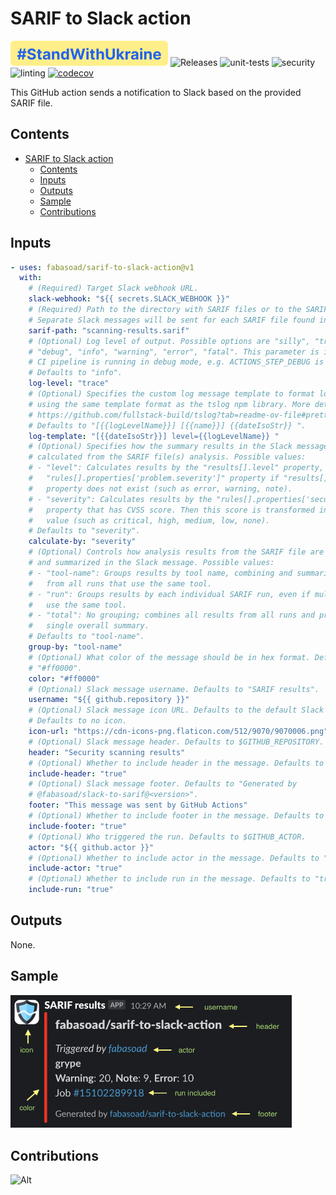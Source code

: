 # SARIF to Slack action

[![Stand With Ukraine](https://raw.githubusercontent.com/vshymanskyy/StandWithUkraine/main/badges/StandWithUkraine.svg)](https://stand-with-ukraine.pp.ua)
![Releases](https://img.shields.io/github/v/release/fabasoad/sarif-to-slack-action?include_prereleases)
![unit-tests](https://github.com/fabasoad/sarif-to-slack-action/actions/workflows/unit-tests.yml/badge.svg)
![security](https://github.com/fabasoad/sarif-to-slack-action/actions/workflows/security.yml/badge.svg)
![linting](https://github.com/fabasoad/sarif-to-slack-action/actions/workflows/linting.yml/badge.svg)
[![codecov](https://codecov.io/gh/fabasoad/sarif-to-slack-action/branch/main/graph/badge.svg?token=908QOYME6H)](https://codecov.io/gh/fabasoad/sarif-to-slack-action)

This GitHub action sends a notification to Slack based on the provided SARIF file.

## Contents

<!-- TOC -->
* [SARIF to Slack action](#sarif-to-slack-action)
  * [Contents](#contents)
  * [Inputs](#inputs)
  * [Outputs](#outputs)
  * [Sample](#sample)
  * [Contributions](#contributions)
<!-- TOC -->

## Inputs

```yaml
- uses: fabasoad/sarif-to-slack-action@v1
  with:
    # (Required) Target Slack webhook URL.
    slack-webhook: "${{ secrets.SLACK_WEBHOOK }}"
    # (Required) Path to the directory with SARIF files or to the SARIF file itself.
    # Separate Slack messages will be sent for each SARIF file found in the directory.
    sarif-path: "scanning-results.sarif"
    # (Optional) Log level of output. Possible options are "silly", "trace",
    # "debug", "info", "warning", "error", "fatal". This parameter is ignored if
    # CI pipeline is running in debug mode, e.g. ACTIONS_STEP_DEBUG is set to "true".
    # Defaults to "info".
    log-level: "trace"
    # (Optional) Specifies the custom log message template to format log outputs,
    # using the same template format as the tslog npm library. More details here:
    # https://github.com/fullstack-build/tslog?tab=readme-ov-file#pretty-templates-and-styles-color-settings
    # Defaults to "[{{logLevelName}}] [{{name}}] {{dateIsoStr}} ".
    log-template: "[{{dateIsoStr}}] level={{logLevelName}} "
    # (Optional) Specifies how the summary results in the Slack message are
    # calculated from the SARIF file(s) analysis. Possible values:
    # - "level": Calculates results by the "results[].level" property, or by the
    #   "rules[].properties['problem.severity']" property if "results[].level"
    #   property does not exist (such as error, warning, note).
    # - "severity": Calculates results by the "rules[].properties['security-severity']"
    #   property that has CVSS score. Then this score is transformed into severity
    #   value (such as critical, high, medium, low, none).
    # Defaults to "severity".
    calculate-by: "severity"
    # (Optional) Controls how analysis results from the SARIF file are grouped
    # and summarized in the Slack message. Possible values:
    # - "tool-name": Groups results by tool name, combining and summarizing results
    #   from all runs that use the same tool.
    # - "run": Groups results by each individual SARIF run, even if multiple runs
    #   use the same tool.
    # - "total": No grouping; combines all results from all runs and provides a
    #   single overall summary.
    # Defaults to "tool-name".
    group-by: "tool-name"
    # (Optional) What color of the message should be in hex format. Defaults to
    # "#ff0000".
    color: "#ff0000"
    # (Optional) Slack message username. Defaults to "SARIF results".
    username: "${{ github.repository }}"
    # (Optional) Slack message icon URL. Defaults to the default Slack icon.
    # Defaults to no icon.
    icon-url: "https://cdn-icons-png.flaticon.com/512/9070/9070006.png"
    # (Optional) Slack message header. Defaults to $GITHUB_REPOSITORY.
    header: "Security scanning results"
    # (Optional) Whether to include header in the message. Defaults to "true".
    include-header: "true"
    # (Optional) Slack message footer. Defaults to "Generated by
    # @fabasoad/slack-to-sarif@<version>".
    footer: "This message was sent by GitHub Actions"
    # (Optional) Whether to include footer in the message. Defaults to "true".
    include-footer: "true"
    # (Optional) Who triggered the run. Defaults to $GITHUB_ACTOR.
    actor: "${{ github.actor }}"
    # (Optional) Whether to include actor in the message. Defaults to "true".
    include-actor: "true"
    # (Optional) Whether to include run in the message. Defaults to "true".
    include-run: "true"
```

## Outputs

None.

## Sample

<img alt="Sample" src="sample.png" width="450"/>

## Contributions

![Alt](https://repobeats.axiom.co/api/embed/106ae477572cf133c41ff42d3db94da42772e571.svg "Repobeats analytics image")
